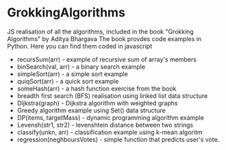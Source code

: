 # GrokkingAlgorithms
JS realisation of all the algorithms, included in the book "Grokking Algorithms" by Aditya Bhargava
The book provdes code examples in Python.
Here you can find them coded in javascript
	
 - recursSum(arr) - example of recursive sum of array's members
 - binSearch(val, arr) - a binary search example
 - simpleSort(arr) - a simple sort example
 - quiqSort(arr) - a quick sort example
 - someHash(arr) - a hash function exercise from the book
 - breadth first search (BFS) realisation using linked list data structure
 - Dijkstra(graph) - Dijkstra algorithm with weighted graphs
 - Greedy algorithm example using Set() data structure
 - DP(items, targetMass) - dynamic programming algorithm example
 - Levensh(str1, str2) - levenshtein distance between two strings 
 - classify(unkn, arr) - classification example using k-mean algoritm 
 - regression(neghboursVotes) - simple function that predicts user's vote.
